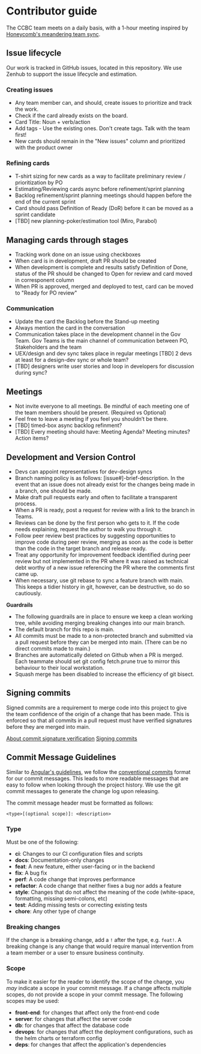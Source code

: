 # Contributor guide

The CCBC team meets on a daily basis, with a 1-hour meeting inspired by [Honeycomb's meandering team sync](https://www.honeycomb.io/blog/standup-meetings-are-dead/).

## Issue lifecycle

Our work is tracked in GitHub issues, located in this repository. We use Zenhub to support the issue lifecycle and estimation.

### Creating issues

- Any team member can, and should, create issues to prioritize and track the work.
- Check if the card already exists on the board.
- Card Title: Noun + verb/action
- Add tags - Use the existing ones. Don't create tags. Talk with the team first!
- New cards should remain in the "New issues" column and prioritized with the product owner

### Refining cards

- T-shirt sizing for new cards as a way to facilitate preliminary review / prioritization by PO
- Estimating/Reviewing cards async before refinement/sprint planning
- Backlog refinement/sprint planning meetings should happen before the end of the current sprint
- Card should pass Definition of Ready (DoR) before it can be moved as a sprint candidate
- [TBD] new planning-poker/estimation tool (Miro, Parabol)

## Managing cards through stages

- Tracking work done on an issue using checkboxes
- When card is in development, draft PR should be created
- When development is complete and results satisfy Definition of Done, status of the PR should be changed to Open for review and card moved in corresponent column
- When PR is approved, merged and deployed to test, card can be moved to "Ready for PO review"

### Communication

- Update the card the Backlog before the Stand-up meeting
- Always mention the card in the conversation
- Communication takes place in the development channel in the Gov Team. Gov Teams is the main channel of communication between PO, Stakeholders and the team
- UEX/design and dev sync takes place in regular meetings [TBD] 2 devs at least for a design-dev sync or whole team?
- [TBD] designers write user stories and loop in developers for discussion during sync?

## Meetings

- Not invite everyone to all meetings. Be mindful of each meeting one of the team members should be present. (Required vs Optional)
- Feel free to leave a meeting if you feel you shouldn’t be there.
- [TBD] timed-box async backlog refinment?
- [TBD] Every meeting should have: Meeting Agenda? Meeting minutes? Action items?

## Development and Version Control

- Devs can appoint representatives for dev-design syncs
- Branch naming policy is as follows: [issue#]-brief-description. In the event that an issue does not already exist for the changes being made in a branch, one should be made.
- Make draft pull requests early and often to facilitate a transparent process.
- When a PR is ready, post a request for review with a link to the branch in Teams.
- Reviews can be done by the first person who gets to it. If the code needs explaining, request the author to walk you through it.
- Follow peer review best practices by suggesting opportunities to improve code during peer review, merging as soon as the code is better than the code in the target branch and release ready.
- Treat any opportunity for improvement feedback identified during peer review but not implemented in the PR where it was raised as technical debt worthy of a new issue referencing the PR where the comments first came up.
- When necessary, use git rebase to sync a feature branch with main. This keeps a tidier history in git, however, can be destructive, so do so cautiously.

**Guardrails**

- The following guardrails are in place to ensure we keep a clean working tree, while avoiding merging breaking changes into our main branch.
- The default branch for this repo is main.
- All commits must be made to a non-protected branch and submitted via a pull request before they can be merged into main. (There can be no direct commits made to main.)
- Branches are automatically deleted on Github when a PR is merged. Each teammate should set git config fetch.prune true to mirror this behaviour to their local workstation.
- Squash merge has been disabled to increase the efficiency of git bisect.

## Signing commits

Signed commits are a requirement to merge code into this project to give the team confidence of the origin of a change that has been made. This is enforced so that all commits in a pull request must have verified signatures before they are merged into main.

[About commit signature verification](https://docs.github.com/en/authentication/managing-commit-signature-verification/about-commit-signature-verification)
[Signing commits](https://docs.github.com/en/authentication/managing-commit-signature-verification/signing-commits)

## Commit Message Guidelines

Similar to [Angular's guidelines](https://github.com/angular/angular/blob/22b96b9/CONTRIBUTING.md#-commit-message-guidelines), we follow the [conventional commits](https://www.conventionalcommits.org/en/v1.0.0/) format for our commit messages. This leads to more readable messages that are easy to follow when looking through the project history. We use the git commit messages to generate the change log upon releasing.

The commit message header must be formatted as follows:

`<type>[(optional scope)]: <description>`

### Type

Must be one of the following:

- **ci**: Changes to our CI configuration files and scripts
- **docs**: Documentation-only changes
- **feat**: A new feature, either user-facing or in the backend
- **fix**: A bug fix
- **perf**: A code change that improves performance
- **refactor**: A code change that neither fixes a bug nor adds a feature
- **style**: Changes that do not affect the meaning of the code (white-space, formatting, missing semi-colons, etc)
- **test**: Adding missing tests or correcting existing tests
- **chore**: Any other type of change

### Breaking changes

If the change is a breaking change, add a `!` after the type, e.g. `feat!`. A breaking change is any change that would require manual intervention from a team member or a user to ensure business continuity.

### Scope

To make it easier for the reader to identify the scope of the change, you _may_ indicate a scope in your commit message.
If a change affects multiple scopes, do not provide a scope in your commit message.
The following scopes may be used:

- **front-end**: for changes that affect only the front-end code
- **server**: for changes that affect the server code
- **db**: for changes that affect the database code
- **devops**: for changes that affect the deployment configurations, such as the helm charts or terraform config
- **deps**: for changes that affect the application's dependencies
